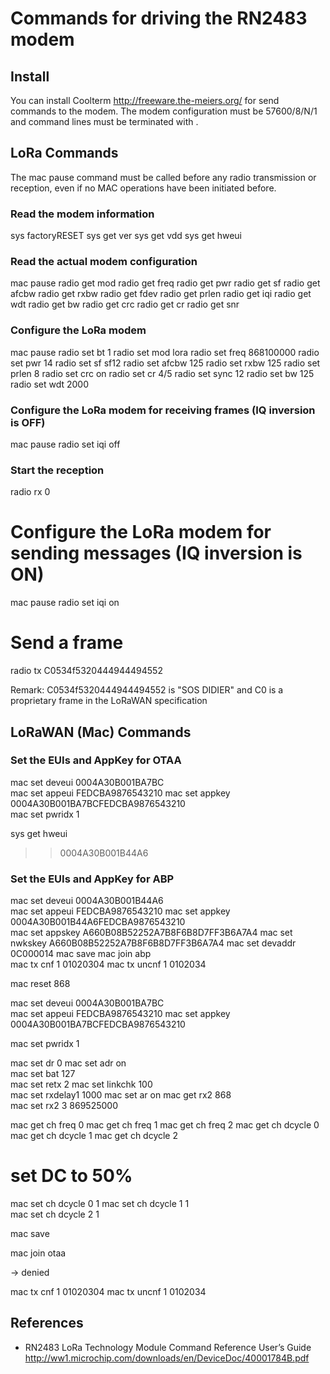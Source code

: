# Commands for driving the RN2483 modem

## Install
You can install Coolterm http://freeware.the-meiers.org/ for send commands to the modem. The modem configuration must be 57600/8/N/1 and command lines must be terminated with <CR><LF>.

## LoRa Commands
The mac pause command must be called before any radio transmission or reception, even if no MAC operations have been initiated before.

### Read the modem information
  sys factoryRESET
  sys get ver
  sys get vdd
  sys get hweui


### Read the actual modem configuration
  mac pause
  radio get mod
  radio get freq
  radio get pwr
  radio get sf
  radio get afcbw
  radio get rxbw
  radio get fdev
  radio get prlen
  radio get iqi
  radio get wdt
  radio get bw
  radio get crc
  radio get cr
  radio get snr


### Configure the LoRa modem
  mac pause
  radio set bt 1
  radio set mod lora
  radio set freq 868100000
  radio set pwr 14
  radio set sf sf12
  radio set afcbw 125
  radio set rxbw 125
  radio set prlen 8
  radio set crc on
  radio set cr 4/5
  radio set sync 12
  radio set bw 125
  radio set wdt 2000

### Configure the LoRa modem for receiving frames (IQ inversion is OFF)
  mac pause
  radio set iqi off

### Start the reception
  radio rx 0


# Configure the LoRa modem for sending messages (IQ inversion is ON)
  mac pause
  radio set iqi on

# Send a frame
  radio tx C0534f5320444944494552

Remark: C0534f5320444944494552 is "SOS DIDIER" and C0 is a proprietary frame in the LoRaWAN specification

## LoRaWAN (Mac) Commands

### Set the EUIs and AppKey for OTAA

  mac set deveui 0004A30B001BA7BC                    
  mac set appeui FEDCBA9876543210
  mac set appkey 0004A30B001BA7BCFEDCBA9876543210        
  mac set pwridx 1


  sys get hweui
  >> 0004A30B001B44A6

### Set the EUIs and AppKey for ABP

  mac set deveui 0004A30B001B44A6                    
  mac set appeui FEDCBA9876543210
  mac set appkey 0004A30B001B44A6FEDCBA9876543210        
  mac set appskey A660B08B52252A7B8F6B8D7FF3B6A7A4
  mac set nwkskey A660B08B52252A7B8F6B8D7FF3B6A7A4
  mac set devaddr 0C000014
  mac save
  mac join abp                
  mac tx cnf 1 01020304
  mac tx uncnf 1 0102034



  mac reset 868

  mac set deveui 0004A30B001BA7BC                    
  mac set appeui FEDCBA9876543210
  mac set appkey 0004A30B001BA7BCFEDCBA9876543210        



  mac set pwridx 1


  mac set dr 0
  mac set adr on                
  mac set bat 127                
  mac set retx 2
  mac set linkchk 100                    
  mac set rxdelay1 1000
  mac set ar on
  mac get rx2 868    
  mac set rx2 3 869525000


  mac get ch freq 0
  mac get ch freq 1
  mac get ch freq 2
  mac get ch dcycle 0
  mac get ch dcycle 1
  mac get ch dcycle 2

  # set DC to 50%
  mac set ch dcycle 0 1
  mac set ch dcycle 1 1                
  mac set ch dcycle 2 1                

  mac save

  mac join otaa

  → denied  

  mac tx cnf 1 01020304
  mac tx uncnf 1 0102034

## References
*   RN2483 LoRa Technology Module Command Reference User’s Guide http://ww1.microchip.com/downloads/en/DeviceDoc/40001784B.pdf 
